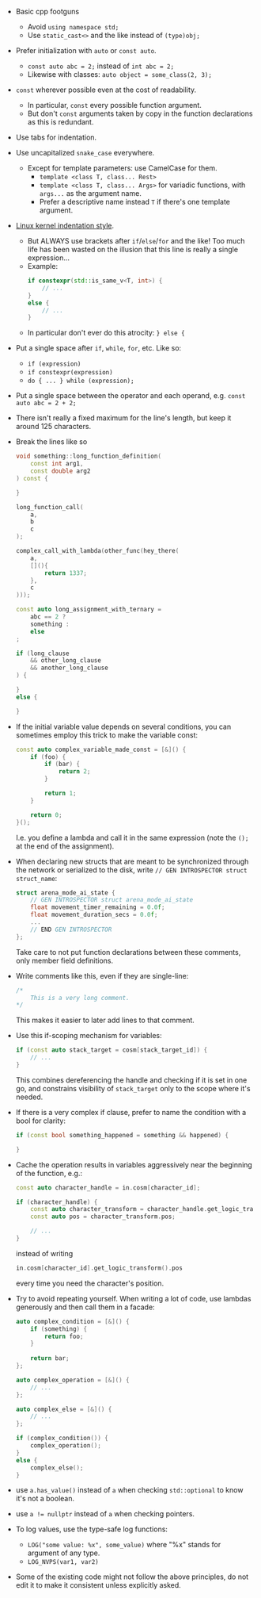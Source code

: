 - Basic cpp footguns
	- Avoid `using namespace std;`
	- Use `static_cast<>` and the like instead of `(type)obj;`

- Prefer initialization with ``auto`` or ``const auto``.
	- `const auto abc = 2;` instead of `int abc = 2;`
	- Likewise with classes: `auto object = some_class(2, 3);`

- ```const``` wherever possible even at the cost of readability. 
	- In particular, ```const``` every possible function argument.
	- But don't ```const``` arguments taken by copy in the function declarations as this is redundant.

- Use tabs for indentation.

- Use uncapitalized ```snake_case``` everywhere.
	- Except for template parameters: use CamelCase for them.
		- `template <class T, class... Rest>`
		- `template <class T, class... Args>` for variadic functions, with `args...` as the argument name.
		- Prefer a descriptive name instead `T` if there's one template argument.

- [Linux kernel indentation style](https://en.wikipedia.org/wiki/Indentation_style#K.26R).
	- But ALWAYS use brackets after ``if``/``else``/``for`` and the like! Too much life has been wasted on the illusion that this line is really a single expression...
	- Example:
		```cpp
		if constexpr(std::is_same_v<T, int>) {
			// ...
		}
		else {
			// ...
		}
		```
	- In particular don't ever do this atrocity: `} else {`

- Put a single space after ``if``, ``while``, ``for``, etc. Like so:
	- ```if (expression)``` 
	- ```if constexpr(expression)```
	- ```do { ... } while (expression);```

- Put a single space between the operator and each operand, e.g. ``const auto abc = 2 + 2;``

- There isn't really a fixed maximum for the line's length, but keep it around 125 characters.

- Break the lines like so
	```cpp
	void something::long_function_definition(
		const int arg1,
		const double arg2
	) const {

	}

	long_function_call(
		a,
		b
		c
	);
	
	complex_call_with_lambda(other_func(hey_there(
		a,
		[](){
			return 1337;
		},
		c
	)));

	const auto long_assignment_with_ternary = 
		abc == 2 ?
		something :
		else
	;
	
	if (long_clause
		&& other_long_clause
		&& another_long_clause
	) {

	}
	else {

	}
	```

- If the initial variable value depends on several conditions, you can sometimes employ this trick to make the variable const:
	```cpp
	const auto complex_variable_made_const = [&]() {
		if (foo) {
			if (bar) {
				return 2;
			}

			return 1;
		}

		return 0;
	}();
	```
	
	I.e. you define a lambda and call it in the same expression (note the `();` at the end of the assignment).

- When declaring new structs that are meant to be synchronized through the network or serialized to the disk, write `// GEN INTROSPECTOR struct struct_name`:
	```cpp
	struct arena_mode_ai_state {
		// GEN INTROSPECTOR struct arena_mode_ai_state
		float movement_timer_remaining = 0.0f;
		float movement_duration_secs = 0.0f;
		...
		// END GEN INTROSPECTOR
	};
	``` 
	Take care to not put function declarations between these comments, only member field definitions.

- Write comments like this, even if they are single-line:
	```cpp
	/*
		This is a very long comment.
	*/
	```
	This makes it easier to later add lines to that comment.

- Use this if-scoping mechanism for variables:
	```cpp
	if (const auto stack_target = cosm[stack_target_id]) {
		// ...
	}
	```

	This combines dereferencing the handle and checking if it is set in one go, and constrains visibility of `stack_target` only to the scope where it's needed.

- If there is a very complex if clause, prefer to name the condition with a bool for clarity:
	```cpp
	if (const bool something_happened = something && happened) {

	} 
	```

- Cache the operation results in variables aggressively near the beginning of the function, e.g.:
	```cpp
	const auto character_handle = in.cosm[character_id];

	if (character_handle) {
		const auto character_transform = character_handle.get_logic_transform().pos;
		const auto pos = character_transform.pos;

		// ...
	}
	```
	
	instead of writing

	```cpp
	in.cosm[character_id].get_logic_transform().pos
	```

	every time you need the character's position.

- Try to avoid repeating yourself. When writing a lot of code, use lambdas generously and then call them in a facade:
	```cpp
	auto complex_condition = [&]() {
		if (something) {
			return foo;
		}
		
		return bar;
	};

	auto complex_operation = [&]() {
		// ...
	};

	auto complex_else = [&]() {
		// ...
	};

	if (complex_condition()) {
		complex_operation();
	}
	else {
		complex_else();
	}
	```

- use `a.has_value()` instead of `a` when checking `std::optional` to know it's not a boolean.

- use `a != nullptr` instead of `a` when checking pointers.

- To log values, use the type-safe log functions:
	- `LOG("some value: %x", some_value)` where "%x" stands for argument of any type.
	- `LOG_NVPS(var1, var2)`

- Some of the existing code might not follow the above principles, do not edit it to make it consistent unless explicitly asked.
